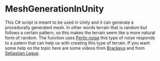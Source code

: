 # MeshGenerationInUnity
This C# script is meant to be used in Unity and it can generate a procedurally generated mesh. In other words terrain that is random but follows a certain pattern, so this makes the terrain seem like a more natural form of random. The function uses [Perlin noise](https://en.wikipedia.org/wiki/Perlin_noise#:~:text=Perlin%20noise%20is%20a%20type,1985%20called%20An%20image%20Synthesizer) this type of noise responds to a patern that can help us with creating this type of terrain. If you want some help on the topic here are some videos from [Brackeys](https://www.youtube.com/watch?v=bG0uEXV6aHQ) and from [Sebastian Lague](https://youtube.com/watch?v=wbpMiKiSKm8).
